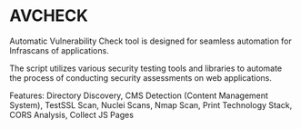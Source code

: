 # AVCHECK
Automatic Vulnerability Check tool is designed for seamless automation for Infrascans of applications.

The script utilizes various security testing tools and libraries to automate the process of conducting security assessments on web applications.

Features:
Directory Discovery,
CMS Detection (Content Management System),
TestSSL Scan,
Nuclei Scans,
Nmap Scan,
Print Technology Stack,
CORS Analysis,
Collect JS Pages



